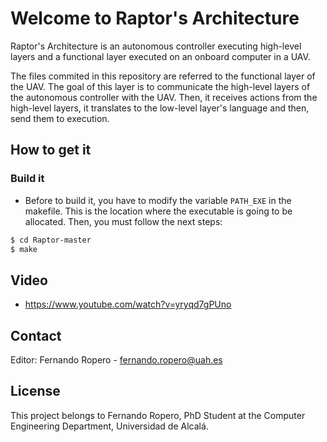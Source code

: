 # Welcome to Raptor's Architecture
Raptor's Architecture is an autonomous controller executing high-level layers and a functional layer executed on an onboard computer in a UAV.

The files commited in this repository are referred to the functional layer of the UAV. The goal of this layer is to communicate the high-level layers of the autonomous controller with the UAV. Then, it receives actions from the high-level layers, it translates to the low-level layer's language and then, send them to execution.

## How to get it
### Build it
- Before to build it, you have to modify the variable ```PATH_EXE``` in the makefile. This is the location where the executable is going to be allocated. Then, you must follow the next steps:
```sh
$ cd Raptor-master
$ make
```

## Video
- https://www.youtube.com/watch?v=yryqd7gPUno


## Contact
Editor: Fernando Ropero - fernando.ropero@uah.es

## License

This project belongs to Fernando Ropero, PhD Student at the Computer Engineering Department, Universidad de Alcalá. 
